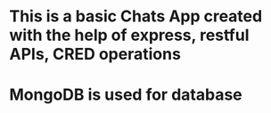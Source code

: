# This is a basic Chats App created with the help of express, restful APIs, CRED operations 
# MongoDB is used for database